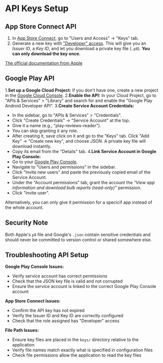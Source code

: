 # API Keys Setup

## App Store Connect API

1. In [App Store Connect](https://appstoreconnect.apple.com/), go to "Users and Access" -> "Keys" tab.
2. Generate a new key with ["Developer" access](https://developer.apple.com/help/account/access/roles/). This will give you an *Issuer ID*, a *Key ID*, and let you download a private key file (`.p8`). **You can only download the key once.** 

[The official documentation from Apple](https://developer.apple.com/documentation/appstoreconnectapi/creating-api-keys-for-app-store-connect-api)

## Google Play API

1.**Set up a Google Cloud Project:** If you don't have one, create a new project in the [Google Cloud Console](https://console.cloud.google.com/).
2.**Enable the API:** In your Cloud Project, go to "APIs & Services" > "Library" and search for and enable the "Google Play Android Developer API".
3.**Create Service Account Credentials:**
* In the sidebar, go to "APIs & Services" > "Credentials".
* Click "Create Credentials" -> "Service Account" at the top.
* Give it a name (e.g., "play-reviews-reader").
* You can skip granting it any role.
* After creating it, save click on it and go to the "Keys" tab. Click "Add Key" -> "Create new key", and choose *JSON*. A private key file will download instantly.
* Copy its email from the "Details" tab.
4.**Link Service Account in Google Play Console:**
* Go to your [Google Play Console](https://play.google.com/console/).
* Navigate to "Users and permissions" in the sidebar.
* Click "Invite new users" and paste the previously copied email of the Service Account.
* Under the "Account permissions" tab, grant the account the *"View app information and download bulk reports (read-only)"* permission.
* Click "Invite user".

Alternatively, you can only give it permission for a specicif app instead of the whole account.

## Security Note

Both Apple's `p8` file and Google's `.json` contain sensitive credentials and should never be committed to version control or shared somewhere else.

## Troubleshooting API Setup

**Google Play Console Issues:**
- Verify service account has correct permissions
- Check that the JSON key file is valid and not corrupted
- Ensure the service account is linked to the correct Google Play Console account

**App Store Connect Issues:**
- Confirm the API key has not expired
- Verify the Issuer ID and Key ID are correctly configured
- Check that the role assigned has "Developer" access

**File Path Issues:**
- Ensure key files are placed in the `keys/` directory relative to the application
- Verify file names match exactly what is specified in configuration files
- Check file permissions allow the application to read the key files
